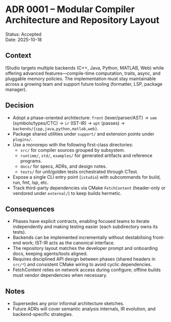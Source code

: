 # ADR 0001 – Modular Compiler Architecture and Repository Layout
Status: Accepted  
Date: 2025-10-18

## Context

IStudio targets multiple backends (C++, Java, Python, MATLAB, Web) while offering advanced features—compile-time computation, traits, async, and pluggable memory policies. The implementation must stay maintainable across a growing team and support future tooling (formatter, LSP, package manager).

## Decision

- Adopt a phase-oriented architecture: `front` (lexer/parser/AST) → `sem` (symbols/types/CTC) → `ir` (IST-IR) → `opt` (passes) → `backends/{cpp,java,python,matlab,web}`.
- Package shared utilities under `support/` and extension points under `plugins/`.
- Use a monorepo with the following first-class directories:
  - `src/` for compiler sources grouped by subsystem.
  - `runtime/`, `std/`, `examples/` for generated artifacts and reference programs.
  - `docs/` for specs, ADRs, and design notes.
  - `tests/` for unit/golden tests orchestrated through CTest.
- Expose a single CLI entry point (`istudio`) with subcommands for build, run, fmt, lsp, etc.
- Track third-party dependencies via CMake `FetchContent` (header-only or vendored under `external/`) to keep builds hermetic.

## Consequences

- Phases have explicit contracts, enabling focused teams to iterate independently and making testing easier (each subdirectory owns its tests).
- Backends can be implemented incrementally without destabilising front-end work; IST-IR acts as the canonical interface.
- The repository layout matches the developer prompt and onboarding docs, keeping agents/tools aligned.
- Requires disciplined API design between phases (shared headers in `src/*`) and consistent CMake wiring to avoid cyclic dependencies.
- FetchContent relies on network access during configure; offline builds must vendor dependencies when necessary.

## Notes

- Supersedes any prior informal architecture sketches.
- Future ADRs will cover semantic analysis internals, IR evolution, and backend-specific strategies.
